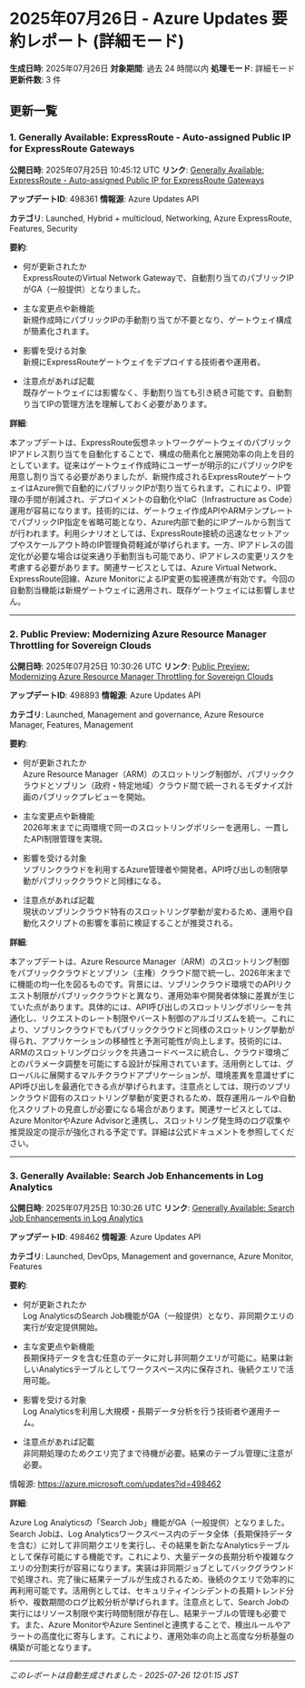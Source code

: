 # 2025年07月26日 - Azure Updates 要約レポート (詳細モード)

**生成日時**: 2025年07月26日
**対象期間**: 過去 24 時間以内
**処理モード**: 詳細モード
**更新件数**: 3 件

## 更新一覧

### 1. Generally Available: ExpressRoute - Auto-assigned Public IP for ExpressRoute Gateways

**公開日時**: 2025年07月25日 10:45:12 UTC
**リンク**: [Generally Available: ExpressRoute - Auto-assigned Public IP for ExpressRoute Gateways](https://azure.microsoft.com/updates?id=498361)

**アップデートID**: 498361
**情報源**: Azure Updates API

**カテゴリ**: Launched, Hybrid + multicloud, Networking, Azure ExpressRoute, Features, Security

**要約**:

- 何が更新されたか  
ExpressRouteのVirtual Network Gatewayで、自動割り当てのパブリックIPがGA（一般提供）となりました。

- 主な変更点や新機能  
新規作成時にパブリックIPの手動割り当てが不要となり、ゲートウェイ構成が簡素化されます。

- 影響を受ける対象  
新規にExpressRouteゲートウェイをデプロイする技術者や運用者。

- 注意点があれば記載  
既存ゲートウェイには影響なく、手動割り当ても引き続き可能です。自動割り当てIPの管理方法を理解しておく必要があります。

**詳細**:

本アップデートは、ExpressRoute仮想ネットワークゲートウェイのパブリックIPアドレス割り当てを自動化することで、構成の簡素化と展開効率の向上を目的としています。従来はゲートウェイ作成時にユーザーが明示的にパブリックIPを用意し割り当てる必要がありましたが、新規作成されるExpressRouteゲートウェイはAzure側で自動的にパブリックIPが割り当てられます。これにより、IP管理の手間が削減され、デプロイメントの自動化やIaC（Infrastructure as Code）運用が容易になります。技術的には、ゲートウェイ作成APIやARMテンプレートでパブリックIP指定を省略可能となり、Azure内部で動的にIPプールから割当てが行われます。利用シナリオとしては、ExpressRoute接続の迅速なセットアップやスケールアウト時のIP管理負荷軽減が挙げられます。一方、IPアドレスの固定化が必要な場合は従来通り手動割当も可能であり、IPアドレスの変更リスクを考慮する必要があります。関連サービスとしては、Azure Virtual Network、ExpressRoute回線、Azure MonitorによるIP変更の監視連携が有効です。今回の自動割当機能は新規ゲートウェイに適用され、既存ゲートウェイには影響しません。

---

### 2. Public Preview: Modernizing Azure Resource Manager Throttling for Sovereign Clouds

**公開日時**: 2025年07月25日 10:30:26 UTC
**リンク**: [Public Preview: Modernizing Azure Resource Manager Throttling for Sovereign Clouds](https://azure.microsoft.com/updates?id=498893)

**アップデートID**: 498893
**情報源**: Azure Updates API

**カテゴリ**: Launched, Management and governance, Azure Resource Manager, Features, Management

**要約**:

- 何が更新されたか  
Azure Resource Manager（ARM）のスロットリング制御が、パブリッククラウドとソブリン（政府・特定地域）クラウド間で統一されるモダナイズ計画のパブリックプレビューを開始。

- 主な変更点や新機能  
2026年末までに両環境で同一のスロットリングポリシーを適用し、一貫したAPI制限管理を実現。

- 影響を受ける対象  
ソブリンクラウドを利用するAzure管理者や開発者。API呼び出しの制限挙動がパブリッククラウドと同様になる。

- 注意点があれば記載  
現状のソブリンクラウド特有のスロットリング挙動が変わるため、運用や自動化スクリプトの影響を事前に検証することが推奨される。

**詳細**:

本アップデートは、Azure Resource Manager（ARM）のスロットリング制御をパブリッククラウドとソブリン（主権）クラウド間で統一し、2026年末までに機能の均一化を図るものです。背景には、ソブリンクラウド環境でのAPIリクエスト制限がパブリッククラウドと異なり、運用効率や開発者体験に差異が生じていた点があります。具体的には、API呼び出しのスロットリングポリシーを共通化し、リクエストのレート制限やバースト制御のアルゴリズムを統一。これにより、ソブリンクラウドでもパブリッククラウドと同様のスロットリング挙動が得られ、アプリケーションの移植性と予測可能性が向上します。技術的には、ARMのスロットリングロジックを共通コードベースに統合し、クラウド環境ごとのパラメータ調整を可能にする設計が採用されています。活用例としては、グローバルに展開するマルチクラウドアプリケーションが、環境差異を意識せずにAPI呼び出しを最適化できる点が挙げられます。注意点としては、現行のソブリンクラウド固有のスロットリング挙動が変更されるため、既存運用ルールや自動化スクリプトの見直しが必要になる場合があります。関連サービスとしては、Azure MonitorやAzure Advisorと連携し、スロットリング発生時のログ収集や推奨設定の提示が強化される予定です。詳細は公式ドキュメントを参照してください。

---

### 3. Generally Available: Search Job Enhancements in Log Analytics 

**公開日時**: 2025年07月25日 10:30:26 UTC
**リンク**: [Generally Available: Search Job Enhancements in Log Analytics ](https://azure.microsoft.com/updates?id=498462)

**アップデートID**: 498462
**情報源**: Azure Updates API

**カテゴリ**: Launched, DevOps, Management and governance, Azure Monitor, Features

**要約**:

- 何が更新されたか  
Log AnalyticsのSearch Job機能がGA（一般提供）となり、非同期クエリの実行が安定提供開始。

- 主な変更点や新機能  
長期保持データを含む任意のデータに対し非同期クエリが可能に。結果は新しいAnalyticsテーブルとしてワークスペース内に保存され、後続クエリで活用可能。

- 影響を受ける対象  
Log Analyticsを利用し大規模・長期データ分析を行う技術者や運用チーム。

- 注意点があれば記載  
非同期処理のためクエリ完了まで待機が必要。結果のテーブル管理に注意が必要。  

情報源: https://azure.microsoft.com/updates?id=498462

**詳細**:

Azure Log Analyticsの「Search Job」機能がGA（一般提供）となりました。Search Jobは、Log Analyticsワークスペース内のデータ全体（長期保持データを含む）に対して非同期クエリを実行し、その結果を新たなAnalyticsテーブルとして保存可能にする機能です。これにより、大量データの長期分析や複雑なクエリの分割実行が容易になります。実装は非同期ジョブとしてバックグラウンドで処理され、完了後に結果テーブルが生成されるため、後続のクエリで効率的に再利用可能です。活用例としては、セキュリティインシデントの長期トレンド分析や、複数期間のログ比較分析が挙げられます。注意点として、Search Jobの実行にはリソース制限や実行時間制限が存在し、結果テーブルの管理も必要です。また、Azure MonitorやAzure Sentinelと連携することで、検出ルールやアラートの高度化に寄与します。これにより、運用効率の向上と高度な分析基盤の構築が可能となります。

---


*このレポートは自動生成されました - 2025-07-26 12:01:15 JST*